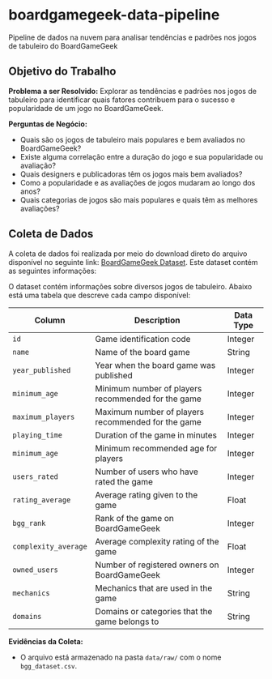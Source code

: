 # boardgamegeek-data-pipeline
Pipeline de dados na nuvem para analisar tendências e padrões nos jogos de tabuleiro do BoardGameGeek

## Objetivo do Trabalho

**Problema a ser Resolvido:**
Explorar as tendências e padrões nos jogos de tabuleiro para identificar quais fatores contribuem para o sucesso e popularidade de um jogo no BoardGameGeek.

**Perguntas de Negócio:**

- Quais são os jogos de tabuleiro mais populares e bem avaliados no BoardGameGeek?
- Existe alguma correlação entre a duração do jogo e sua popularidade ou avaliação?
- Quais designers e publicadoras têm os jogos mais bem avaliados?
- Como a popularidade e as avaliações de jogos mudaram ao longo dos anos?
- Quais categorias de jogos são mais populares e quais têm as melhores avaliações?

## Coleta de Dados

A coleta de dados foi realizada por meio do download direto do arquivo disponível no seguinte link: [BoardGameGeek Dataset](https://ieee-dataport.org/open-access/boardgamegeek-dataset-board-games). Este dataset contém as seguintes informações:

O dataset contém informações sobre diversos jogos de tabuleiro. Abaixo está uma tabela que descreve cada campo disponível:

| **Column**                                             | **Description**                                                                                   | **Data Type**     |
|--------------------------------------------------------|---------------------------------------------------------------------------------------------------|------------------|
| `id`                                                   | Game identification code                                                                          | Integer           |
| `name`                                                 | Name of the board game                                                                            | String           |
| `year_published`                                       | Year when the board game was published                                                            | Integer          |
| `minimum_age`                                          | Minimum number of players recommended for the game                                                | Integer          |
| `maximum_players`                                      | Maximum number of players recommended for the game                                                | Integer          |
| `playing_time`                                         | Duration of the game in minutes                                                                   | Integer          |
| `minimum_age`                                          | Minimum recommended age for players                                                               | Integer          |
| `users_rated`                                          | Number of users who have rated the game                                                           | Integer          |
| `rating_average`                                       | Average rating given to the game                                                                  | Float            |
| `bgg_rank`                                             | Rank of the game on BoardGameGeek                                                                 | Integer          |
| `complexity_average`                                   | Average complexity rating of the game                                                             | Float            |
| `owned_users`                                          | Number of registered owners on BoardGameGeek                                                      | Integer          |
| `mechanics`                                            | Mechanics that are used in the game                                                               | String           |
| `domains`                                              | Domains or categories that the game belongs to                                                    | String           |

**Evidências da Coleta:**
- O arquivo está armazenado na pasta `data/raw/` com o nome `bgg_dataset.csv`.
